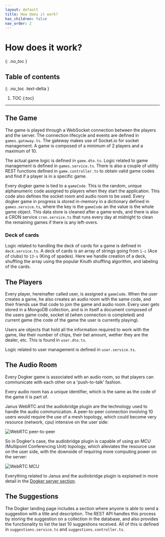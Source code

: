 ```yaml
---
layout: default
title: How does it work?
has_children: false
nav_order: 2 
---
```


# How does it work?
{: .no_toc } 

## Table of contents
{: .no_toc .text-delta }

1. TOC
{:toc}

---

## The Game

The game is played through a WebSocket connection between the players and the server. The connection lifecycle and events are defined in `games.gateway.ts`. The gateway makes use of Socket.io for socket management. A game is composed of a minimum of 2 players and a maximum of 10.

The actual game logic is defined in `game.dto.ts`. Logic related to game management is defined in `games.service.ts`. There is also a couple of utility REST functions defined in `game.controller.ts` to obtain valid game codes and find if a player is in a specific game.

Every dogker game is tied to a `gameCode`. This is the random, unique alphanumeric code assigned to players when they start the application. This code also defines the socket room and audio room to be used. Every dogker game in progress is stored in-memory in a dictionary defined in `games.service.ts`, where the key is the `gameCode` an the value is the whole game object. This data store is cleaned after a game ends, and there is also a CRON service `cron.service.ts` that runs every day at midnight to clean the remaining games if there is any left-overs.

### Deck of cards

Logic related to handling the deck of cards for a game is defined in `deck.service.ts`. A deck of cards is an array of strings going from `1-c` (Ace of clubs) to `13-s` (King of spades). Here we handle creation of a deck, shuffling the array using the popular Knuth shuffling algorithm, and labeling of the cards.  

## The Players

Every player, hereinafter called user, is assigned a `gameCode`. When the user creates a game, he also creates an audio room with the same code, and their friends use that code to join the game and audio room. Every user gets stored in a MongoDB collection, and is in itself a document composed of the users game code, socket id (when connection is completed) and current game (the code of the game the user is currently playing).

Users are objects that hold all the information required to work with the game, like their number of chips, their bet amount, wether they are the dealer, etc. This is found in `user.dto.ts`.

Logic related to user management is defined in `user.service.ts`.

## The Audio Room

Every Dogker game is associated with an audio room, so that players can communicate with each other on a 'push-to-talk' fashion.

Every audio room has a unique identifier, which is the same as the code of the game it is part of.

Janus WebRTC and the audiobridge plugin are the technology used to handle the audio communication.
A peer-to-peer connection involving 10 users would require the use of a mesh topology, which could become very resource (network, cpu) intensive on the user side: 

<img src="https://miro.medium.com/max/637/0*EgWw-gpXYh-cmXsW"
	alt="WebRTC peer-to-peer" />

So in Dogker's case, the audiobridge plugin is capable of using an MCU (Multipoint Conferencing Unit) topology, which alleviates the resource use on the user side, with the downside of requiring more computing power on the server:

<img src="https://miro.medium.com/max/700/0*0BoXN4UTFnAc3FAO"
	alt="WebRTC MCU" />

Everything related to Janus and the audiobridge plugin is explained in more detail in the [Dogker server section](server.html).

## The Suggestions 

The Dogker landing page includes a section where anyone is able to send a suggestion with a title and description. The REST API handles this process by storing the suggestion on a collection in the database, and also provides the functionality to list the last 10 suggestions received. All of this is defined in `suggestions.service.ts` and `suggestions.controller.ts`.
